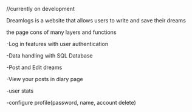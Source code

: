 //currently on development

Dreamlogs is a website that allows users to write and save their dreams


the page cons of many layers and functions

-Log in features with user authentication

-Data handling with SQL Database

-Post and Edit dreams 

-View your posts in diary page

-user stats

-configure profile(password, name, account delete)



